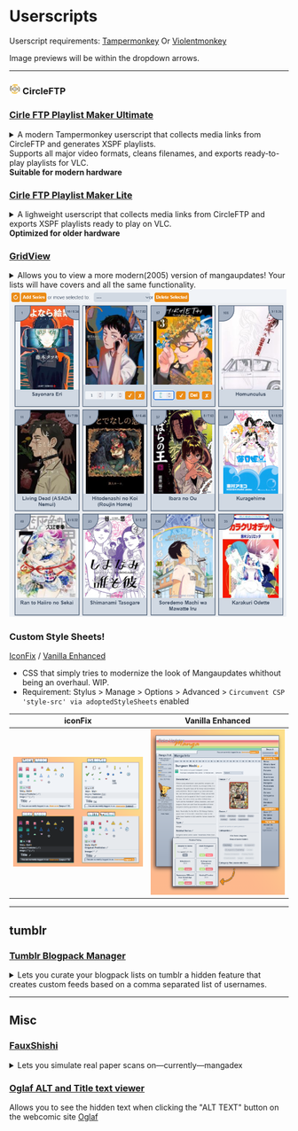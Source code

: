# Userscripts
Userscript requirements: [Tampermonkey](https://www.tampermonkey.net/) Or
[Violentmonkey](https://violentmonkey.github.io/)

Image previews will be within the dropdown arrows.

---
### <img src="https://raw.githubusercontent.com/LazyDevUserX/LazyUserScripts/refs/heads/main/CircleFTP/assets/CircleFTP.png" width="20"> CircleFTP

### [Cirle FTP Playlist Maker Ultimate](https://raw.githubusercontent.com/LazyDevUserX/LazyUserScripts/refs/heads/main/CircleFTP/CircleFTP-Ultimate.js)
<details>
<summary>A modern Tampermonkey userscript that collects media links from CircleFTP and generates XSPF playlists.<br>
  Supports all major video formats, cleans filenames, and exports ready-to-play playlists for VLC.<br>
  <b>Suitable for modern hardware</b></summary>
<img src="https://raw.githubusercontent.com/LazyDevUserX/LazyUserScripts/refs/heads/main/CircleFTP/assets/Ultimate.jpeg">
</details>

### [Cirle FTP Playlist Maker Lite](https://raw.githubusercontent.com/LazyDevUserX/LazyUserScripts/refs/heads/main/CircleFTP/CircleFTP-Lite.js)
<details>
<summary>A lighweight userscript that collects media links from CircleFTP and exports XSPF playlists ready to play on VLC.<br>
  <b>Optimized for older hardware</b></summary>
<img src="https://raw.githubusercontent.com/LazyDevUserX/LazyUserScripts/refs/heads/main/CircleFTP/assets/Lite.png">
</details>

### [GridView](https://raw.githubusercontent.com/Reibies/WEB_Userscripts/refs/heads/master/Mangaupdates/MU_GridView.user.js)
<details>
<summary>Allows you to view a more modern(2005) version of mangaupdates! Your lists will have covers and all the same functionality.</summary>

- Version 3.0! Finally working(?)
- RECOMENDATION: Set all your lists to `Show (under 100) per page` It's not necessary but obviously a grid is longer and more laggy than a list 
- You can update, change score, and move all via the API
- Clicking the bottom area areound the title acts as the checkbox/select the orange border means it's selected
- Clicking the upper left or right areas expand input for score and current read
- Native MU variables were used for the colors so if you have css that changes things try and ovveride those
</details>
<img src="https://raw.githubusercontent.com/Reibies/WEB_Userscripts/master/Mangaupdates/GridView2.png" width="500">

### Custom Style Sheets!
[IconFix](https://github.com/Reibies/WEB_Userscripts/raw/refs/heads/master/Mangaupdates/MU__iconFixes.user.css) /
[Vanilla Enhanced](https://raw.githubusercontent.com/Reibies/WEB_Userscripts/master/mangaupdates\MU__vanillaEnhanced.user.css)

- CSS that simply tries to modernize the look of Mangaupdates whithout being an overhaul. WIP.
- Requirement: Stylus > Manage > Options > Advanced > `Circumvent CSP 'style-src' via adoptedSty­leSheets` enabled

| iconFix | Vanilla Enhanced |
| --- | --- |
| <img src="https://raw.githubusercontent.com/Reibies/WEB_Userscripts/master/Mangaupdates/iconFix.webp" width="400">   |  <img src="https://raw.githubusercontent.com/Reibies/WEB_Userscripts/master/Mangaupdates/MU_VH.webp" width="400">    |

---

## tumblr

### [Tumblr Blogpack Manager](https://raw.githubusercontent.com/Reibies/WEB_Userscripts/master/tumblr/tumblr%20category%20revison.js)
<details>
<summary>Lets you curate your blogpack lists on tumblr a hidden feature that creates custom feeds based on a comma separated list of  usernames.</summary>
<img src="https://github.com/Reibies/WEB_Userscripts/blob/master/tumblr/firefox_RIUA4Zv8Yn.png" width="400"> <img src="https://raw.githubusercontent.com/Reibies/WEB_Userscripts/master/tumblr/firefox_npczlAcVTd.png" width="400">
</details>

---

## Misc
### [FauxShishi](https://github.com/Reibies/WEB_Userscripts/raw/refs/heads/master/MISC/FauxShiShi.user.js)
<details>
<summary>Lets you simulate real paper scans on—currently—mangadex</summary>

**Modes**
- Senka: greyish and faded manga stock
- Shimbun: Japanese newsprint stock
- e-ink: (bad right now since I don't have an e-reader to cross refrence)
- Newsprint: Old Sunday funnies style, it leans salmonish and the paper grain is more horizontally coarse and chromatic
- Denoise: just ups the contrast a bit
- "Filter:" is what you alter for the tinting and contrast effects if you feel like it's subpar on your screen (My tip is you can stack and re-order filters)
- This used to be a userstyle that I converted to JS for convenience so this is probably a sub-par way of handling it.

![](https://github.com/Reibies/WEB_Userscripts/blob/master/MISC/img/FauxShishi.png?raw=true)

[Manga Source](https://www.mangaupdates.com/series/imd4qxa/tensei-akujo-no-kuro-rekishi)
</details>

### [Oglaf ALT and Title text viewer](https://raw.githubusercontent.com/Reibies/WEB_Userscripts/master/MISC/Oglaf%20ALT.user.js)

Allows you to see the hidden text when clicking the "ALT TEXT" button on the webcomic site [Oglaf](https://www.oglaf.com/)
